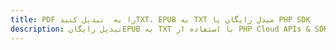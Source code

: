 ---title: PDF را به  تبدیل کنیدTXT، EPUB به TXT مبدل رایگان یا PHP SDKdescription: تبدیل رایگانEPUB به TXT با استفاده از PHP Cloud APIs & SDK همچنین اسناد PDF را در Cloud ایجاد، ویرایش و رندر کنید.---